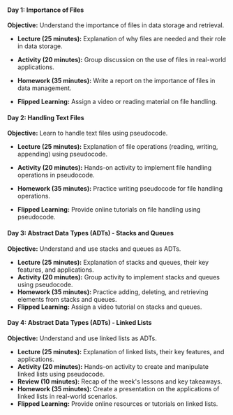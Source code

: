 #### **Day 1: Importance of Files**

**Objective:** Understand the importance of files in data storage and retrieval.

- **Lecture (25 minutes):** Explanation of why files are needed and their role in data storage.
    
- **Activity (20 minutes):** Group discussion on the use of files in real-world applications.
    
- **Homework (35 minutes):** Write a report on the importance of files in data management.
    
- **Flipped Learning:** Assign a video or reading material on file handling.
    

#### **Day 2: Handling Text Files**

**Objective:** Learn to handle text files using pseudocode.

- **Lecture (25 minutes):** Explanation of file operations (reading, writing, appending) using pseudocode.
    
- **Activity (20 minutes):** Hands-on activity to implement file handling operations in pseudocode.
    
- **Homework (35 minutes):** Practice writing pseudocode for file handling operations.
    
- **Flipped Learning:** Provide online tutorials on file handling using pseudocode.
#### **Day 3: Abstract Data Types (ADTs) - Stacks and Queues**
**Objective:** Understand and use stacks and queues as ADTs.
- **Lecture (25 minutes):** Explanation of stacks and queues, their key features, and applications.
- **Activity (20 minutes):** Group activity to implement stacks and queues using pseudocode.
- **Homework (35 minutes):** Practice adding, deleting, and retrieving elements from stacks and queues.
- **Flipped Learning:** Assign a video tutorial on stacks and queues.

#### **Day 4: Abstract Data Types (ADTs) - Linked Lists**
**Objective:** Understand and use linked lists as ADTs.
- **Lecture (25 minutes):** Explanation of linked lists, their key features, and applications.
- **Activity (20 minutes):** Hands-on activity to create and manipulate linked lists using pseudocode.
- **Review (10 minutes):** Recap of the week's lessons and key takeaways.
- **Homework (35 minutes):** Create a presentation on the applications of linked lists in real-world scenarios.
- **Flipped Learning:** Provide online resources or tutorials on linked lists.

